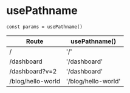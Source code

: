 # usePathname

```tsx
const params = usePathname()
```

Route | usePathname()
---------|----------
/ |'/'
/dashboard |'/dashboard'
/dashboard?v=2 |'/dashboard'
/blog/hello-world |'/blog/hello-world'

